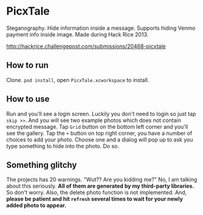PicxTale
========

Steganography. Hide information inside a message. Supports hiding Venmo payment info inside image. 
Made during Hack Rice 2013.

http://hackrice.challengepost.com/submissions/20468-picxtale

## How to run
Clone. `pod install`, open `PicxTale.xcworkspace` to install.

## How to use
Run and you'll see a login screen. Luckily you don't need to login so just tap `skip >>`. And you will see two example
photos which does not contain encrypted message. Tap `Grid` button on the bottom left corner and you'll see the gallery. Tap the `+` button on top right corner, you have a number of choices to add your photo. Choose one and a dialog will pop up to ask you type something to hide into the photo. Do so.

## Something glitchy
The projects has 20 warnings. "Wut?? Are you kidding me?" No, I am talking about this seriously. **All of them are generated by my third-party libraries.** So don't worry. Also, the delete photo function is not implemented. And, **please be patient and hit `refresh` several times to wait for your newly added photo to appear.**

